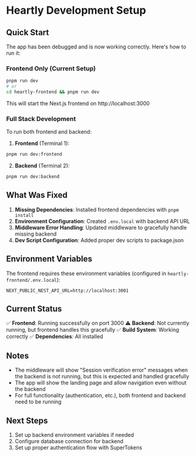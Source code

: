 # Heartly Development Setup

## Quick Start

The app has been debugged and is now working correctly. Here's how to run it:

### Frontend Only (Current Setup)

```bash
pnpm run dev
# or
cd heartly-frontend && pnpm run dev
```

This will start the Next.js frontend on http://localhost:3000

### Full Stack Development

To run both frontend and backend:

1. **Frontend** (Terminal 1):

```bash
pnpm run dev:frontend
```

2. **Backend** (Terminal 2):

```bash
pnpm run dev:backend
```

## What Was Fixed

1. **Missing Dependencies**: Installed frontend dependencies with `pnpm install`
2. **Environment Configuration**: Created `.env.local` with backend API URL
3. **Middleware Error Handling**: Updated middleware to gracefully handle missing backend
4. **Dev Script Configuration**: Added proper dev scripts to package.json

## Environment Variables

The frontend requires these environment variables (configured in `heartly-frontend/.env.local`):

```env
NEXT_PUBLIC_NEST_API_URL=http://localhost:3001
```

## Current Status

✅ **Frontend**: Running successfully on port 3000
⚠️ **Backend**: Not currently running, but frontend handles this gracefully
✅ **Build System**: Working correctly
✅ **Dependencies**: All installed

## Notes

- The middleware will show "Session verification error" messages when the backend is not running, but this is expected and handled gracefully
- The app will show the landing page and allow navigation even without the backend
- For full functionality (authentication, etc.), both frontend and backend need to be running

## Next Steps

1. Set up backend environment variables if needed
2. Configure database connection for backend
3. Set up proper authentication flow with SuperTokens
